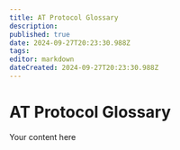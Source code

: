 ```yaml
---
title: AT Protocol Glossary
description: 
published: true
date: 2024-09-27T20:23:30.988Z
tags: 
editor: markdown
dateCreated: 2024-09-27T20:23:30.988Z
---
```


# AT Protocol Glossary
Your content here